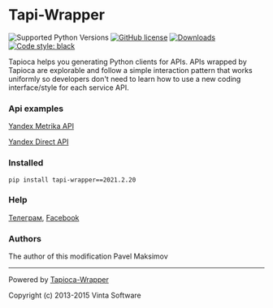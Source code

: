 # Tapi-Wrapper
![Supported Python Versions](https://img.shields.io/static/v1?label=python&message=>=3.5&color=red)
[![GitHub license](https://img.shields.io/badge/license-MIT-blue.svg)](https://raw.githubusercontent.com/vintasoftware/tapioca-wrapper/master/LICENSE)
[![Downloads](https://pepy.tech/badge/tapi-wrapper)](https://pepy.tech/project/tapi-yandex-metrika)
<a href="https://github.com/psf/black"><img alt="Code style: black" src="https://img.shields.io/badge/code%20style-black-000000.svg"></a>

Tapioca helps you generating Python clients for APIs.
APIs wrapped by Tapioca are explorable and follow a simple interaction pattern that works uniformly so developers don't need to learn how to use a new coding interface/style for each service API.


### Api examples
[Yandex Metrika API](https://github.com/pavelmaksimov/tapi-yandex-metrika)

[Yandex Direct API](https://github.com/pavelmaksimov/tapi-yandex-direct)


### Installed
    pip install tapi-wrapper==2021.2.20


### Help
[Телеграм](https://t.me/pavel_maksimow),
[Facebook](https://www.facebook.com/pavel.maksimow)

### Authors
The author of this modification Pavel Maksimov
___
Powered by [Tapioca-Wrapper](https://github.com/vintasoftware/tapi-wrapper)

Copyright (c) 2013-2015 Vinta Software